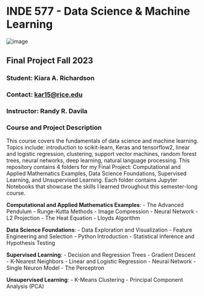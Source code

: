 # INDE 577 - Data Science & Machine Learning 

![image](DataScience.jpeg)

## Final Project Fall 2023

### Student: Kiara A. Richardson

### Contact: kar15@rice.edu

### Instructor: Randy R. Davila

### Course and Project Description

 This course covers the fundamentals of data science and machine learning. Topics include: introduction to scikit-learn, Keras and tensorflow2, linear and logistic regression, clustering, support vector machines, random forest trees, neural networks, deep learning, natural language processing. This repository contains 4 folders for my Final Project: Computational and Applied Mathematics Examples, Data Science Foundations, Supervised Learning, and Unsupervised Learning. Each folder contains Jupyter Notebooks that showcase the skills I learned throughout this semester-long course.   

  **Computational and Applied Mathematics Examples**:
    - The Advanced Pendulum
    - Runge-Kutta Methods
    - Image Compression
    - Neural Network
    - L2 Projection
    - The Heat Equation
    - Lloyds Algorithm
 
 **Data Science Foundations**:
    - Data Exploration and Visualization
    - Feature Engineering and Selection
    - Python Introduction
    - Statistical Inference and Hypothesis Testing

 **Supervised Learning**:
    - Decision and Regression Trees
    - Gradient Descent
    - K-Nearest Neighbors
    - Linear and Logistic Regression
    - Neural Network
    - Single Neuron Model - The Perceptron

 **Unsupervised Learning**:
    - K-Means Clustering
    - Principal Component Analysis (PCA)
